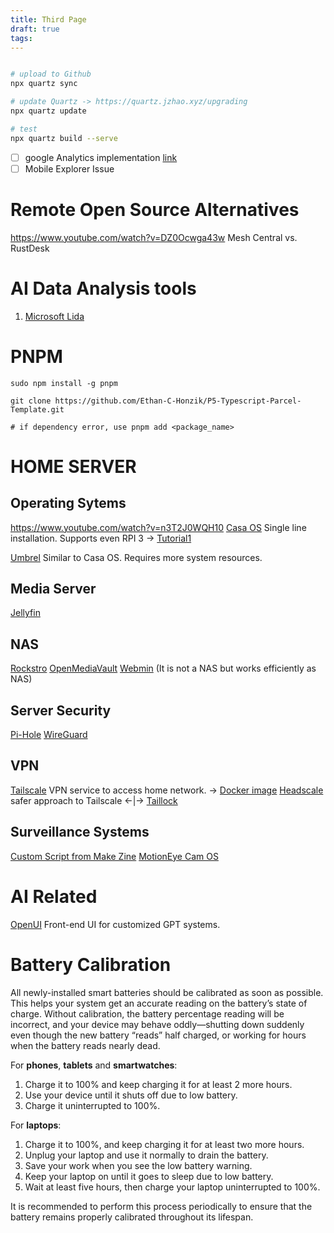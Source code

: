 ```yaml
---
title: Third Page
draft: true
tags:
---
```

```bash

# upload to Github
npx quartz sync

# update Quartz -> https://quartz.jzhao.xyz/upgrading
npx quartz update

# test
npx quartz build --serve


```
- [ ] google Analytics implementation [link](https://quartz.jzhao.xyz/configuration)
- [ ] Mobile Explorer Issue

# Remote Open Source Alternatives
https://www.youtube.com/watch?v=DZ0Ocwga43w
Mesh Central vs. RustDesk


# AI Data Analysis tools
1. [Microsoft Lida](https://microsoft.github.io/lida/)

# PNPM

```
sudo npm install -g pnpm

git clone https://github.com/Ethan-C-Honzik/P5-Typescript-Parcel-Template.git

# if dependency error, use pnpm add <package_name>
```


# HOME SERVER

## Operating Sytems
https://www.youtube.com/watch?v=n3T2J0WQH10
[Casa OS](https://casaos.io/) Single line installation. Supports even RPI 3 
→ [Tutorial1](https://www.youtube.com/watch?v=PTSJIFjiCyE&list=TLPQMDYwNTIwMjQy-r8hmED16A&index=4)

[Umbrel](https://umbrel.com/umbrelos) Similar to Casa OS. Requires more system resources. 
## Media Server
[Jellyfin](https://jellyfin.org/)
## NAS 
[Rockstro](https://rockstor.com/)
[OpenMediaVault](https://www.openmediavault.org/download.html)
[Webmin](https://webmin.com/) (It is not a NAS but works efficiently as NAS)
## Server Security
[Pi-Hole](https://pi-hole.net/)
[WireGuard](https://www.wireguard.com/)

## VPN
[Tailscale](https://login.tailscale.com/admin/acls/file) VPN service to access home network.
→ [Docker image](https://hub.docker.com/r/tailscale/tailscale)
[Headscale](https://headscale.net/) safer approach to Tailscale ←|→ [Taillock](https://tailscale.com/kb/1226/tailnet-lock)

## Surveillance Systems
[Custom Script from Make Zine](https://www.youtube.com/watch?v=zfBHD4v8hD0)
[MotionEye Cam OS](https://www.youtube.com/watch?v=JXxGwSLLAGs)
# AI Related
[OpenUI](https://github.com/wandb/openui?tab=readme-ov-file) Front-end UI for customized GPT systems. 


# Battery Calibration

All newly-installed smart batteries should be calibrated as soon as possible. This helps your system get an accurate reading on the battery’s state of charge. Without calibration, the battery percentage reading will be incorrect, and your device may behave oddly—shutting down suddenly even though the new battery “reads” half charged, or working for hours when the battery reads nearly dead.

For **phones**, **tablets** and **smartwatches**:

1. Charge it to 100% and keep charging it for at least 2 more hours.
2. Use your device until it shuts off due to low battery.
3. Charge it uninterrupted to 100%.

For **laptops**:

1. Charge it to 100%, and keep charging it for at least two more hours.
2. Unplug your laptop and use it normally to drain the battery.
3. Save your work when you see the low battery warning.
4. Keep your laptop on until it goes to sleep due to low battery.
5. Wait at least five hours, then charge your laptop uninterrupted to 100%.

It is recommended to perform this process periodically to ensure that the battery remains properly calibrated throughout its lifespan.
